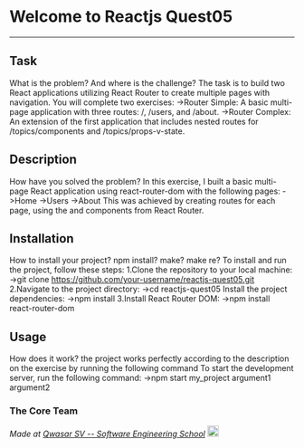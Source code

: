 # Welcome to Reactjs Quest05
***

## Task
 What is the problem? And where is the challenge?
The task is to build two React applications utilizing React Router to create multiple pages with navigation. You will complete two exercises:
->Router Simple: A basic multi-page application with three routes: /, /users, and /about.
->Router Complex: An extension of the first application that includes nested routes for /topics/components and /topics/props-v-state.

## Description
 How have you solved the problem?
In this exercise, I built a basic multi-page React application using react-router-dom with the following pages:
->Home 
->Users 
->About
This was achieved by creating routes for each page, using the <Route> and <Link> components from React Router.
## Installation
How to install your project? npm install? make? make re?
To install and run the project, follow these steps:
1.Clone the repository to your local machine:
->git clone https://github.com/your-username/reactjs-quest05.git
2.Navigate to the project directory:
->cd reactjs-quest05
Install the project dependencies:
->npm install
3.Install React Router DOM:
->npm install react-router-dom
## Usage
How does it work?
the project works perfectly according to the description on the exercise by running the following command 
To start the development server, run the following command:
->npm start
my_project argument1 argument2


### The Core Team


<span><i>Made at <a href='https://qwasar.io'>Qwasar SV -- Software Engineering School</a></i></span>
<span><img alt='Qwasar SV -- Software Engineering School Logo' src='https://storage.googleapis.com/qwasar-public/qwasar-logo_50x50.png' width='20px' /></span>
